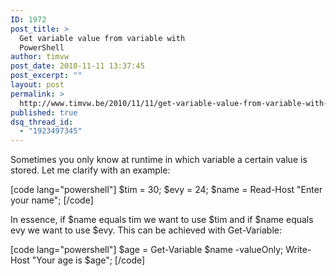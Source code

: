```yaml
---
ID: 1972
post_title: >
  Get variable value from variable with
  PowerShell
author: timvw
post_date: 2010-11-11 13:37:45
post_excerpt: ""
layout: post
permalink: >
  http://www.timvw.be/2010/11/11/get-variable-value-from-variable-with-powershell/
published: true
dsq_thread_id:
  - "1923497345"
---
```

<p>Sometimes you only know at runtime in which variable a certain value is stored. Let me clarify with an example:</p>

[code lang="powershell"]
$tim = 30;
$evy = 24;
$name = Read-Host &quot;Enter your name&quot;;
[/code]

<p>In essence, if $name equals tim we want to use $tim and if $name equals evy we want to use $evy. This can be achieved with Get-Variable:</p>

[code lang="powershell"]
$age = Get-Variable $name -valueOnly;
Write-Host &quot;Your age is $age&quot;;
[/code]